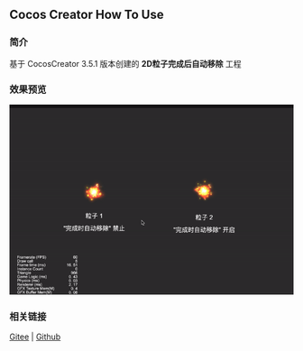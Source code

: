 ## Cocos Creator How To Use

### 简介

基于 CocosCreator 3.5.1 版本创建的 **2D粒子完成后自动移除** 工程

### 效果预览
![image](../../../gif/202203/2022030547.gif)

### 相关链接
[Gitee](https://gitee.com/mirrors_cocos-creator/example-cases/tree/v2.4.3/assets/cases/01_graphics/02_particle) | [Github](https://github.com/cocos-creator/example-cases/tree/v2.4.3/assets/cases/01_graphics/02_particle)